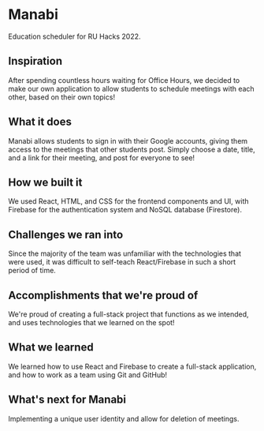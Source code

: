 # Manabi

Education scheduler for RU Hacks 2022.

## Inspiration

After spending countless hours waiting for Office Hours, we decided to make our own application to allow students to schedule meetings with each other, based on their own topics!

## What it does

Manabi allows students to sign in with their Google accounts, giving them access to the meetings that other students post. Simply choose a date, title, and a link for their meeting, and post for everyone to see!

## How we built it

We used React, HTML, and CSS for the frontend components and UI, with Firebase for the authentication system and NoSQL database (Firestore).

## Challenges we ran into

Since the majority of the team was unfamiliar with the technologies that were used, it was difficult to self-teach React/Firebase in such a short period of time.

## Accomplishments that we're proud of

We're proud of creating a full-stack project that functions as we intended, and uses technologies that we learned on the spot!

## What we learned

We learned how to use React and Firebase to create a full-stack application, and how to work as a team using Git and GitHub!

## What's next for Manabi

Implementing a unique user identity and allow for deletion of meetings.

